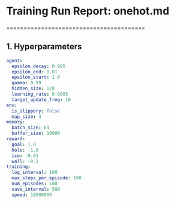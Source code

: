 # Training Run Report: onehot.md
========================================

## 1. Hyperparameters
```yaml
agent:
  epsilon_decay: 0.995
  epsilon_end: 0.01
  epsilon_start: 1.0
  gamma: 0.99
  hidden_size: 128
  learning_rate: 0.0005
  target_update_freq: 10
env:
  is_slippery: false
  map_size: 4
memory:
  batch_size: 64
  buffer_size: 10000
reward:
  goal: 1.0
  hole: -1.0
  ice: -0.01
  wall: -0.1
training:
  log_interval: 100
  max_steps_per_episode: 100
  num_episodes: 100
  save_interval: 500
  speed: 10000000
```

